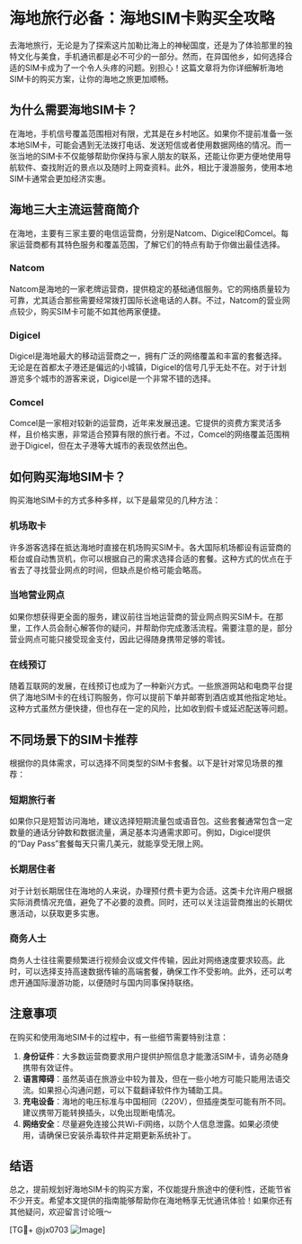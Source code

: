 # 海地旅行必备：海地SIM卡购买全攻略

去海地旅行，无论是为了探索这片加勒比海上的神秘国度，还是为了体验那里的独特文化与美食，手机通讯都是必不可少的一部分。然而，在异国他乡，如何选择合适的SIM卡成为了一个令人头疼的问题。别担心！这篇文章将为你详细解析海地SIM卡的购买方案，让你的海地之旅更加顺畅。

## 为什么需要海地SIM卡？

在海地，手机信号覆盖范围相对有限，尤其是在乡村地区。如果你不提前准备一张本地SIM卡，可能会遇到无法拨打电话、发送短信或者使用数据网络的情况。而一张当地的SIM卡不仅能够帮助你保持与家人朋友的联系，还能让你更方便地使用导航软件、查找附近的景点以及随时上网查资料。此外，相比于漫游服务，使用本地SIM卡通常会更加经济实惠。

## 海地三大主流运营商简介

在海地，主要有三家主要的电信运营商，分别是Natcom、Digicel和Comcel。每家运营商都有其特色服务和覆盖范围，了解它们的特点有助于你做出最佳选择。

### Natcom
Natcom是海地的一家老牌运营商，提供稳定的基础通信服务。它的网络质量较为可靠，尤其适合那些需要经常拨打国际长途电话的人群。不过，Natcom的营业网点较少，购买SIM卡可能不如其他两家便捷。

### Digicel
Digicel是海地最大的移动运营商之一，拥有广泛的网络覆盖和丰富的套餐选择。无论是在首都太子港还是偏远的小城镇，Digicel的信号几乎无处不在。对于计划游览多个城市的游客来说，Digicel是一个非常不错的选择。

### Comcel
Comcel是一家相对较新的运营商，近年来发展迅速。它提供的资费方案灵活多样，且价格实惠，非常适合预算有限的旅行者。不过，Comcel的网络覆盖范围稍逊于Digicel，但在太子港等大城市的表现依然出色。

## 如何购买海地SIM卡？

购买海地SIM卡的方式多种多样，以下是最常见的几种方法：

### 机场取卡
许多游客选择在抵达海地时直接在机场购买SIM卡。各大国际机场都设有运营商的柜台或自动售货机，你可以根据自己的需求选择合适的套餐。这种方式的优点在于省去了寻找营业网点的时间，但缺点是价格可能会略高。

### 当地营业网点
如果你想获得更全面的服务，建议前往当地运营商的营业网点购买SIM卡。在那里，工作人员会耐心解答你的疑问，并帮助你完成激活流程。需要注意的是，部分营业网点可能只接受现金支付，因此记得随身携带足够的零钱。

### 在线预订
随着互联网的发展，在线预订也成为了一种新兴方式。一些旅游网站和电商平台提供了海地SIM卡的在线订购服务，你可以提前下单并邮寄到酒店或其他指定地址。这种方式虽然方便快捷，但也存在一定的风险，比如收到假卡或延迟配送等问题。

## 不同场景下的SIM卡推荐

根据你的具体需求，可以选择不同类型的SIM卡套餐。以下是针对常见场景的推荐：

### 短期旅行者
如果你只是短暂访问海地，建议选择短期流量包或语音包。这些套餐通常包含一定数量的通话分钟数和数据流量，满足基本沟通需求即可。例如，Digicel提供的“Day Pass”套餐每天只需几美元，就能享受无限上网。

### 长期居住者
对于计划长期居住在海地的人来说，办理预付费卡更为合适。这类卡允许用户根据实际消费情况充值，避免了不必要的浪费。同时，还可以关注运营商推出的长期优惠活动，以获取更多实惠。

### 商务人士
商务人士往往需要频繁进行视频会议或文件传输，因此对网络速度要求较高。此时，可以选择支持高速数据传输的高端套餐，确保工作不受影响。此外，还可以考虑开通国际漫游功能，以便随时与国内同事保持联络。

## 注意事项

在购买和使用海地SIM卡的过程中，有一些细节需要特别注意：

1. **身份证件**：大多数运营商要求用户提供护照信息才能激活SIM卡，请务必随身携带有效证件。
2. **语言障碍**：虽然英语在旅游业中较为普及，但在一些小地方可能只能用法语交流。如果担心沟通问题，可以下载翻译软件作为辅助工具。
3. **充电设备**：海地的电压标准与中国相同（220V），但插座类型可能有所不同。建议携带万能转换插头，以免出现断电情况。
4. **网络安全**：尽量避免连接公共Wi-Fi网络，以防个人信息泄露。如果必须使用，请确保已安装杀毒软件并定期更新系统补丁。

## 结语

总之，提前规划好海地SIM卡的购买方案，不仅能提升旅途中的便利性，还能节省不少开支。希望本文提供的指南能够帮助你在海地畅享无忧通讯体验！如果你还有其他疑问，欢迎留言讨论哦～ 

[TG💪+ @jx0703 ![Image](https://github.com/user-attachments/assets/dbca1d08-cadb-493c-b0ec-ad6f7a83f270)]